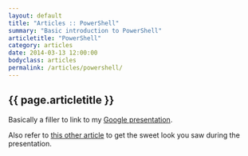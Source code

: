 ```yaml
---
layout: default
title: "Articles :: PowerShell"
summary: "Basic introduction to PowerShell"
articletitle: "PowerShell"
category: articles
date: 2014-03-13 12:00:00
bodyclass: articles
permalink: /articles/powershell/
---
```


## {{ page.articletitle }} ##

Basically a filler to link to my [Google presentation](https://docs.google.com/presentation/d/1pBd73oi7Z2s-eObztIcOhPlgp7AuHlg9pdMN1XRgPUY/edit?usp=sharing).

Also refer to [this other article](/articles/quake-style-command-line-in-windows-7/) to get the sweet look you saw during the presentation.